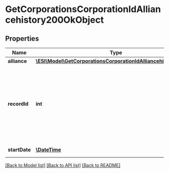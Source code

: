 # GetCorporationsCorporationIdAlliancehistory200OkObject

## Properties
Name | Type | Description | Notes
------------ | ------------- | ------------- | -------------
**alliance** | [**\ESI\Model\GetCorporationsCorporationIdAlliancehistoryAlliance**](GetCorporationsCorporationIdAlliancehistoryAlliance.md) |  | [optional] 
**recordId** | **int** | An incrementing ID that can be used to canonically establish order of records in cases where dates may be ambiguous | 
**startDate** | [**\DateTime**](\DateTime.md) | start_date string | 

[[Back to Model list]](../README.md#documentation-for-models) [[Back to API list]](../README.md#documentation-for-api-endpoints) [[Back to README]](../README.md)


